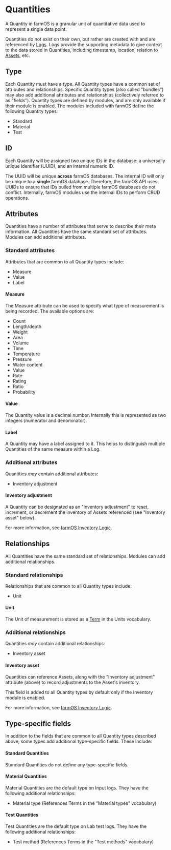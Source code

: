 # Quantities

A Quantity in farmOS is a granular unit of quantitative data used to represent
a single data point.

Quantities do not exist on their own, but rather are created with and are
referenced by [Logs](/model/type/log). Logs provide the supporting metadata to
give context to the data stored in Quantities, including timestamp, location,
relation to [Assets](/model/type/asset), etc.

## Type

Each Quantity must have a type. All Quantity types have a common set of
attributes and relationships. Specific Quantity types (also called "bundles")
may also add additional attributes and relationships (collectively referred to
as "fields"). Quantity types are defined by modules, and are only available if
their module is enabled. The modules included with farmOS define the following
Quantity types:

- Standard
- Material
- Test

## ID

Each Quantity will be assigned two unique IDs in the database: a universally
unique identifier (UUID), and an internal numeric ID.

The UUID will be unique **across** farmOS databases. The internal ID will only
be unique to a **single** farmOS database. Therefore, the farmOS API uses UUIDs
to ensure that IDs pulled from multiple farmOS databases do not conflict.
Internally, farmOS modules use the internal IDs to perform CRUD operations.

## Attributes

Quantities have a number of attributes that serve to describe their meta
information. All Quantities have the same standard set of attributes. Modules
can add additional attributes.

### Standard attributes

Attributes that are common to all Quantity types include:

- Measure
- Value
- Label

#### Measure

The Measure attribute can be used to specify what type of measurement is being
recorded. The available options are:

- Count
- Length/depth
- Weight
- Area
- Volume
- Time
- Temperature
- Pressure
- Water content
- Value
- Rate
- Rating
- Ratio
- Probability

#### Value

The Quantity value is a decimal number. Internally this is represented as two
integers (numerator and denominator).

#### Label

A Quantity may have a label assigned to it. This helps to distinguish multiple
Quantities of the same measure within a Log.

### Additional attributes

Quantities *may* contain additional attributes:

- Inventory adjustment

#### Inventory adjustment

A Quantity can be designated as an "inventory adjustment" to reset, increment,
or decrement the inventory of Assets referenced (see "Inventory asset" below).

For more information, see [farmOS Inventory Logic](/model/logic/inventory).

## Relationships

All Quantities have the same standard set of relationships. Modules can add
additional relationships.

### Standard relationships

Relationships that are common to all Quantity types include:

- Unit

#### Unit

The Unit of measurement is stored as a [Term](/model/type/term) in the Units
vocabulary.

### Additional relationships

Quantities *may* contain additional relationships:

- Inventory asset

#### Inventory asset

Quantities can reference Assets, along with the "Inventory adjustment"
attribute (above) to record adjustments to the Asset's inventory.

This field is added to all Quantity types by default only if the Inventory
module is enabled.

For more information, see [farmOS Inventory Logic](/model/logic/inventory).

## Type-specific fields

In addition to the fields that are common to all Quantity types described
above, some types add additional type-specific fields. These include:

#### Standard Quantities

Standard Quantities do not define any type-specific fields.

#### Material Quantities

Material Quantities are the default type on Input logs. They have the
following additional relationships:

- Material type (References Terms in the "Material types" vocabulary)

#### Test Quantities

Test Quantities are the default type on Lab test logs. They have the following
additional relationships:

- Test method (References Terms in the "Test methods" vocabulary)
